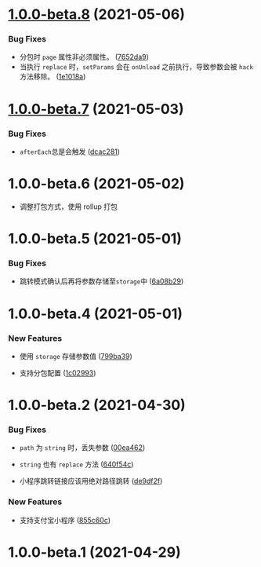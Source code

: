 # [1.0.0-beta.8](https://github.com/JserWang/microprogram-router/compare/v1.0.0-beta.7...v1.0.0-beta.8) (2021-05-06)

### Bug Fixes

- 分包时 `page` 属性非必须属性。 ([7652da9](https://github.com/JserWang/microprogram-router/commit/7652da90c8e3785acaed8b63b7d7c9373c99d9aa))
- 当执行 `replace` 时，`setParams` 会在 `onUnload` 之前执行，导致参数会被 `hack` 方法移除。 ([1e1018a](https://github.com/JserWang/microprogram-router/commit/1e1018aee672ba515f508fb09a3acb3553cdf9e6))

# [1.0.0-beta.7](https://github.com/JserWang/microprogram-router/compare/v1.0.0-beta.6...v1.0.0-beta.7) (2021-05-03)

### Bug Fixes

- `afterEach`总是会触发 ([dcac281](https://github.com/JserWang/microprogram-router/commit/dcac2814177301f405518c87c3a5c273da62b7bb))

# 1.0.0-beta.6 (2021-05-02)

- 调整打包方式，使用 rollup 打包

# 1.0.0-beta.5 (2021-05-01)

### Bug Fixes

- 跳转模式确认后再将参数存储至`storage`中 ([6a08b29](https://github.com/JserWang/microprogram-router/commit/6a08b29b153ef35416977bca7c815fc988f5eb4b))

# 1.0.0-beta.4 (2021-05-01)

### New Features

- 使用 `storage` 存储参数值 ([799ba39](https://github.com/JserWang/microprogram-router/commit/799ba3961ecf4863e1f30121c6a987327e3d6e64))

- 支持分包配置 ([1c02993](https://github.com/JserWang/microprogram-router/commit/1c02993dba856f83745458925aaf33a9446178a9))

# 1.0.0-beta.2 (2021-04-30)

### Bug Fixes

- `path` 为 `string` 时，丢失参数 ([00ea462](https://github.com/JserWang/microprogram-router/commit/00ea462f1272b8c988053730eee16d3eec349596))

- `string` 也有 `replace` 方法 ([640f54c](https://github.com/JserWang/microprogram-router/commit/640f54c5b2fd74dc24f1e01344f7bea125552737))

- 小程序跳转链接应该用绝对路径跳转 ([de9df2f](https://github.com/JserWang/microprogram-router/commit/de9df2f8deb1073ffdb610871269901e54dbe40b))

### New Features

- 支持支付宝小程序 ([855c60c](https://github.com/JserWang/microprogram-router/commit/855c60ccec37d3fdb5775aec340d0e18a77959f5))

# 1.0.0-beta.1 (2021-04-29)

